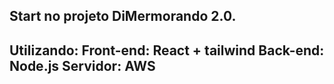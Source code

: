 Start no projeto DiMermorando 2.0.
-------------------------------------
Utilizando:
Front-end: React + tailwind
Back-end: Node.js
Servidor: AWS
-------------------------------------
